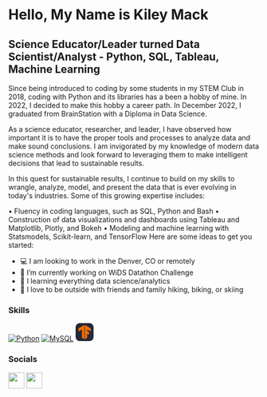 Hello, My Name is Kiley Mack
=====================================================================================


Science Educator/Leader turned Data Scientist/Analyst - Python, SQL, Tableau, Machine Learning 
-------------------------------------------------------------------------------------

Since being introduced to coding by some students in my STEM Club in 2018, coding with Python and its libraries has a been a hobby of mine.  In 2022, I decided to make this hobby a career path.  In December 2022, I graduated from BrainStation with a Diploma in Data Science.  

As a science educator, researcher, and leader, I have observed how important it is to have the proper tools and processes to analyze data and make sound conclusions. I am invigorated by my knowledge of modern data science methods and look forward to leveraging them to make intelligent decisions that lead to sustainable results. 

In this quest for sustainable results, I continue to build on my skills to wrangle, analyze, model, and present the data that is ever evolving in today's industries. Some of this growing expertise includes:

• Fluency in coding languages, such as SQL, Python and Bash
• Construction of data visualizations and dashboards using Tableau and Matplotlib, Plotly, and Bokeh
• Modeling and machine learning with Statsmodels, Scikit-learn, and TensorFlow
Here are some ideas to get you started:

* :computer: I am looking to work in the Denver, CO or remotely 
* 🔭 I’m currently working on WiDS Datathon Challenge
* 🧠 I learning everything data science/analytics
* :sunrise_over_mountains:	 I love to be outside with friends and family hiking, biking, or skiing

### Skills

<p align="left">
<a href="https://www.python.org/" target="_blank" rel="noreferrer"><img src="https://raw.githubusercontent.com/danielcranney/readme-generator/main/public/icons/skills/python-colored.svg" width="36" height="36" alt="Python" /></a>
<a href="https://www.mysql.com/" target="_blank" rel="noreferrer"><img src="https://raw.githubusercontent.com/danielcranney/readme-generator/main/public/icons/skills/mysql-colored.svg" width="36" height="36" alt="MySQL" /></a>
<a href="https://www.tensorflow.org/" target="_blank" rel="noreferrer"><img src="https://raw.githubusercontent.com/tandpfun/skill-icons/main/icons/TensorFlow-Dark.svg" width="36" height="36" alt="PostgreSQL" /></a>
</p>

### Socials

<p align="left"> <a href="https://github.com/kmack3990" target="_blank" rel="noreferrer"><img src="https://raw.githubusercontent.com/danielcranney/readme-generator/main/public/icons/socials/github.svg" width="32" height="32" /></a> <a href="https://www.linkedin.com/in/kileymack/" target="_blank" rel="noreferrer"><img src="https://raw.githubusercontent.com/danielcranney/readme-generator/main/public/icons/socials/linkedin.svg" width="32" height="32" /></a></p>

<!--
**kmack3990/kmack3990** is a ✨ _special_ ✨ repository because its `README.md` (this file) appears on your GitHub profile.

Here are some ideas to get you started:

- 🔭 I’m currently working on ...
- 🌱 I’m currently learning ...
- 👯 I’m looking to collaborate on ...
- 🤔 I’m looking for help with ...
- 💬 Ask me about ...
- 📫 How to reach me: ...
- 😄 Pronouns: ...
- ⚡ Fun fact: ...
-->
